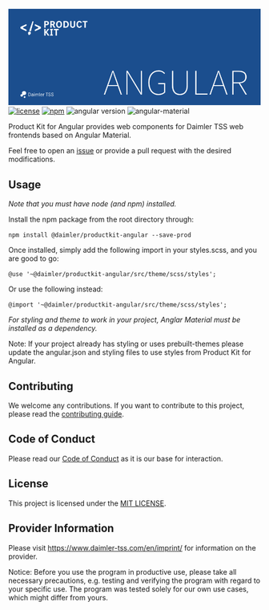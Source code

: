 <!-- © Daimler TSS GmbH --->
<!-- SPDX-License-Identifier: MIT --->

![Product Kit Angular Logo](https://github.com/Daimler/product-kit_angular/raw/main/docs/images/productkit_angular_github_logo.png)
[![license](https://img.shields.io/badge/license-MIT-38de03e?style=flat)](LICENSE)
[![npm](https://img.shields.io/npm/v/@daimler/productkit-angular)](https://www.npmjs.com/package/@daimler/productkit-angular)
![angular version](https://img.shields.io/badge/angular-v12.1.4-a6120d?style=flat&logo=angular)
![angular-material](https://img.shields.io/badge/angular--material-v12.1.4-3c4eb5?&style=flat)

Product Kit for Angular provides web components for Daimler TSS web frontends based on Angular Material.

Feel free to open an [issue](https://github.com/Daimler/product-kit_angular/issues) or provide a pull request with the desired modifications.

## Usage
*Note that you must have node (and npm) installed.*

Install the npm package from the root directory through:
```
npm install @daimler/productkit-angular --save-prod
```

Once installed, simply add the following import in your styles.scss, and you are good to go: 

```
@use '~@daimler/productkit-angular/src/theme/scss/styles';
```

Or use the following instead:

```
@import '~@daimler/productkit-angular/src/theme/scss/styles';
```

*For styling and theme to work in your project, Anglar Material must be installed as a dependency.*

Note: If your project already has styling or uses prebuilt-themes please update the angular.json 
and styling files to use styles from Product Kit for Angular.

## Contributing

We welcome any contributions.
If you want to contribute to this project, please read the [contributing guide](CONTRIBUTING.md).

## Code of Conduct

Please read our [Code of Conduct](https://github.com/Daimler/daimler-foss/blob/master/CODE_OF_CONDUCT.md) as it is our base for interaction.

## License

This project is licensed under the [MIT LICENSE](LICENSE).

## Provider Information

Please visit <https://www.daimler-tss.com/en/imprint/> for information on the provider.

Notice: Before you use the program in productive use, please take all necessary precautions,
e.g. testing and verifying the program with regard to your specific use.
The program was tested solely for our own use cases, which might differ from yours.
